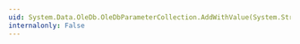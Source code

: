 ```yaml
---
uid: System.Data.OleDb.OleDbParameterCollection.AddWithValue(System.String,System.Object)
internalonly: False
---
```

